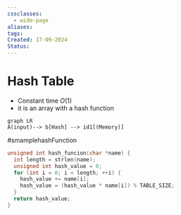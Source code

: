 ```yaml
---
cssclasses:
  - wide-page
aliases: 
tags: 
Created: 17-09-2024
Status:
---
```

# Hash Table
- Constant time $O(1)$
- it is an array with a hash function

```mermaid
graph LR 
A(input)--> b[Hash] --> id1[(Memory)]
```
#smamplehashFunction
```c
unsigned int hash_funcion(char *name) {
  int length = strlen(name);
  unsigned int hash_value = 0;
  for (int i = 0; i < length; ++i) {
    hash_value += name[i];
    hash_value = (hash_value * name[i]) % TABLE_SIZE;
  }
  return hash_value;
}
```
